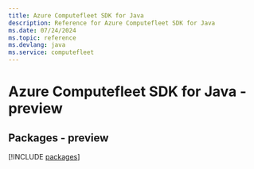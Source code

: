 ```yaml
---
title: Azure Computefleet SDK for Java
description: Reference for Azure Computefleet SDK for Java
ms.date: 07/24/2024
ms.topic: reference
ms.devlang: java
ms.service: computefleet
---
```

# Azure Computefleet SDK for Java - preview
## Packages - preview
[!INCLUDE [packages](computefleet-index.md)]